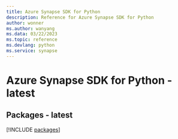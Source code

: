 ```yaml
---
title: Azure Synapse SDK for Python
description: Reference for Azure Synapse SDK for Python
author: wonner
ms.author: wanyang
ms.data: 03/22/2023
ms.topic: reference
ms.devlang: python
ms.service: synapse
---
```

# Azure Synapse SDK for Python - latest
## Packages - latest
[!INCLUDE [packages](synapse-index.md)]